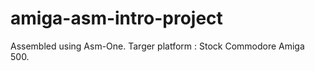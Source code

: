 amiga-asm-intro-project
=======================

Assembled using Asm-One.
Targer platform : Stock Commodore Amiga 500.